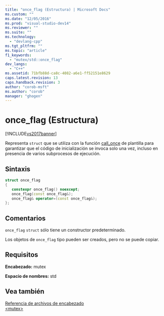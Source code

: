 ```yaml
---
title: "once_flag (Estructura) | Microsoft Docs"
ms.custom: ""
ms.date: "12/05/2016"
ms.prod: "visual-studio-dev14"
ms.reviewer: ""
ms.suite: ""
ms.technology: 
  - "devlang-cpp"
ms.tgt_pltfrm: ""
ms.topic: "article"
f1_keywords: 
  - "mutex/std::once_flag"
dev_langs: 
  - "C++"
ms.assetid: 71bfb88d-ca8c-4082-a6e1-ff52151e8629
caps.latest.revision: 13
caps.handback.revision: 3
author: "corob-msft"
ms.author: "corob"
manager: "ghogen"
---
```

# once_flag (Estructura)
[!INCLUDE[vs2017banner](../assembler/inline/includes/vs2017banner.md)]

Representa `struct` que se utiliza con la función [call\_once](../Topic/call_once%20Function.md) de plantilla para garantizar que el código de inicialización se invoca solo una vez, incluso en presencia de varios subprocesos de ejecución.  
  
## Sintaxis  
  
```cpp  
struct once_flag  
{  
   constexpr once_flag() noexcept;  
   once_flag(const once_flag&);  
   once_flag& operator=(const once_flag&);  
};  
```  
  
## Comentarios  
 `once_flag` `struct` sólo tiene un constructor predeterminado.  
  
 Los objetos de `once_flag` tipo pueden ser creados, pero no se puede copiar.  
  
## Requisitos  
 **Encabezado:** mutex  
  
 **Espacio de nombres:** std  
  
## Vea también  
 [Referencia de archivos de encabezado](../standard-library/cpp-standard-library-header-files.md)   
 [\<mutex\>](../standard-library/mutex.md)